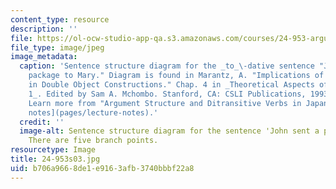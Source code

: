 ```yaml
---
content_type: resource
description: ''
file: https://ol-ocw-studio-app-qa.s3.amazonaws.com/courses/24-953-argument-structure-and-syntax-spring-2003/b706a9668de1e9163afb3740bbbf22a8_24-953s03.jpg
file_type: image/jpeg
image_metadata:
  caption: 'Sentence structure diagram for the _to_\-dative sentence "John sent a
    package to Mary." Diagram is found in Marantz, A. "Implications of Asymmetries
    in Double Object Constructions." Chap. 4 in _Theoretical Aspects of Bantu Grammar
    1_. Edited by Sam A. Mchombo. Stanford, CA: CSLI Publications, 1993, pp. 113-151.
    Learn more from "Argument Structure and Ditransitive Verbs in Japanese" in [lecture
    notes](pages/lecture-notes).'
  credit: ''
  image-alt: Sentence structure diagram for the sentence 'John sent a package to Mary.'
    There are five branch points.
resourcetype: Image
title: 24-953s03.jpg
uid: b706a966-8de1-e916-3afb-3740bbbf22a8
---
```

